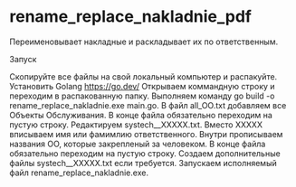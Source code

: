 # rename_replace_nakladnie_pdf

Переименовывает накладные и раскладывает их по ответственным.

Запуск

Скопируйте все файлы на свой локальный компьютер и распакуйте.
Установить Golang https://go.dev/
Открываем коммандную строку и переходим в распакованную папку.
Выполняем команду go build -o rename_replace_nakladnie.exe main.go.
В файл all_OO.txt добавляем все Объекты Обслуживания. В конце файла обязательно переходим на пустую строку.
Редактируем systech__XXXXX.txt. Вместо XXXXX вписываем имя или фамимлию ответственного. Внутри прописываем названия ОО, которые закрепленый за человеком. В конце файла обязательно переходим на пустую строку.
Создаем дополнительные файлы systech__XXXXX.txt если требуется.
Запускаем исполняемый файл rename_replace_nakladnie.exe.

